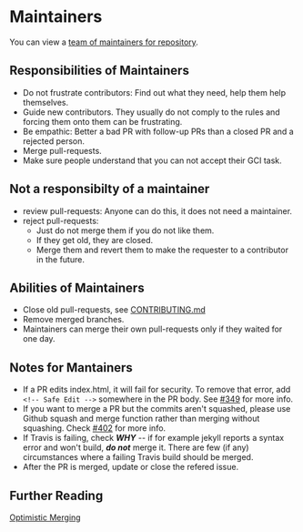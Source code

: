 Maintainers
===========

You can view a [team of maintainers for repository](https://github.com/orgs/fossasia/teams/gci16-maintainers).

Responsibilities of Maintainers
-------------------------------

- Do not frustrate contributors: Find out what they need, help them help themselves.
- Guide new contributors. They usually do not comply to the rules and forcing them onto them can be frustrating.
- Be empathic: Better a bad PR with follow-up PRs than a closed PR and a rejected person.
- Merge pull-requests.
- Make sure people understand that you can not accept their GCI task.

Not a responsibilty of a maintainer
-----------------------------------

- review pull-requests: Anyone can do this, it does not need a maintainer.
- reject pull-requests:
  - Just do not merge them if you do not like them.
  - If they get old, they are closed.
  - Merge them and revert them to make the requester to a contributor in the future.

Abilities of Maintainers
------------------------

- Close old pull-requests, see [CONTRIBUTING.md](CONTRIBUTING.md)
- Remove merged branches.
- Maintainers can merge their own pull-requests only if they waited for one day.

Notes for Mantainers
--------------------

- If a PR edits index.html, it will fail for security. To remove that error, add ```<!-- Safe Edit -->``` somewhere in the PR body. See [#349](https://github.com/fossasia/gci16.fossasia.org/issues/349) for more info.
- If you want to merge a PR but the commits aren't squashed, please use Github squash and merge function rather than merging without squashing. Check [#402](https://github.com/fossasia/gci16.fossasia.org/issues/402) for more info.
- If Travis is failing, check **_WHY_** -- if for example jekyll reports a syntax error and won't build, **_do not_** merge it. There are few (if any) circumstances where a failing Travis build should be merged.
- After the PR is merged, update or close the refered issue.

Further Reading
---------------

[Optimistic Merging](http://hintjens.com/blog:106)

